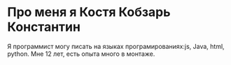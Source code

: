 # Про меня я Костя Кобзарь Константин
Я программист могу писать на языках програмированиях:js, Java, html, python. 
Мне 12 лет, есть опыта много в монтаже.  
